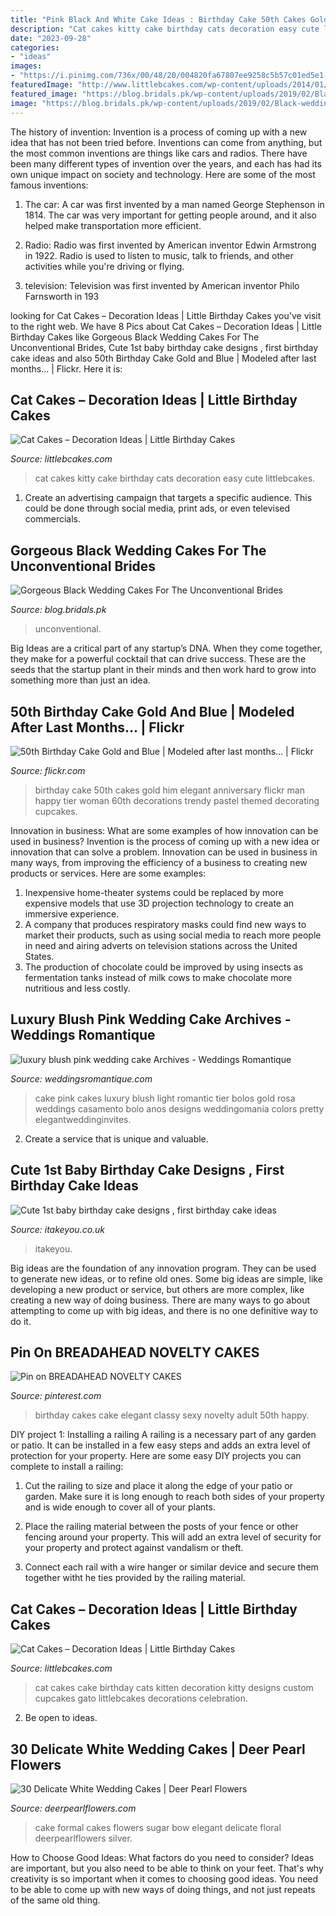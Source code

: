 ```yaml
---
title: "Pink Black And White Cake Ideas : Birthday Cake 50th Cakes Gold Him Elegant Anniversary Flickr Man Happy Tier Woman 60th Decorations Trendy Pastel Themed Decorating Cupcakes"
description: "Cat cakes kitty cake birthday cats decoration easy cute littlebcakes"
date: "2023-09-28"
categories:
- "ideas"
images:
- "https://i.pinimg.com/736x/00/48/20/004820fa67807ee9258c5b57c01ed5e1--elegant-birthday-cake-for-women-elegant-birthday-cakes.jpg"
featuredImage: "http://www.littlebcakes.com/wp-content/uploads/2014/01/Cat-Cakes.jpg"
featured_image: "https://blog.bridals.pk/wp-content/uploads/2019/02/Black-wedding-cake-3-min.jpg"
image: "https://blog.bridals.pk/wp-content/uploads/2019/02/Black-wedding-cake-3-min.jpg"
---
```



The history of invention:
Invention is a process of coming up with a new idea that has not been tried before. Inventions can come from anything, but the most common inventions are things like cars and radios. There have been many different types of invention over the years, and each has had its own unique impact on society and technology. Here are some of the most famous inventions:
1) The car: A car was first invented by a man named George Stephenson in 1814. The car was very important for getting people around, and it also helped make transportation more efficient.

2) Radio: Radio was first invented by American inventor Edwin Armstrong in 1922. Radio is used to listen to music, talk to friends, and other activities while you're driving or flying.

3) television: Television was first invented by American inventor Philo Farnsworth in 193
	

		
looking for Cat Cakes – Decoration Ideas | Little Birthday Cakes you've visit to the right web. We have 8 Pics about Cat Cakes – Decoration Ideas | Little Birthday Cakes like Gorgeous Black Wedding Cakes For The Unconventional Brides, Cute 1st baby birthday cake designs , first birthday cake ideas and also 50th Birthday Cake Gold and Blue | Modeled after last months… | Flickr. Here it is:
		
    
## Cat Cakes – Decoration Ideas | Little Birthday Cakes

<img loading=lazy src="https://www.littlebcakes.com/wp-content/uploads/2014/01/Kitty-Cat-Cakes-760x1024.jpg" onerror="this.onerror=null;this.src='https://tse4.mm.bing.net/th?id=OIP.l4KHsdZxZ2VTkj9qHqOFnwHaJ-&amp;pid=15.1';" alt="Cat Cakes – Decoration Ideas | Little Birthday Cakes">

_Source: littlebcakes.com_

>cat cakes kitty cake birthday cats decoration easy cute littlebcakes. 

	

1. Create an advertising campaign that targets a specific audience. This could be done through social media, print ads, or even televised commercials.

    
## Gorgeous Black Wedding Cakes For The Unconventional Brides

<img loading=lazy src="https://blog.bridals.pk/wp-content/uploads/2019/02/Black-wedding-cake-3-min.jpg" onerror="this.onerror=null;this.src='https://tse2.mm.bing.net/th?id=OIP.2nCJkZjwa24MqxazWwYlbwHaLI&amp;pid=15.1';" alt="Gorgeous Black Wedding Cakes For The Unconventional Brides">

_Source: blog.bridals.pk_

>unconventional. 

	

Big Ideas are a critical part of any startup’s DNA. When they come together, they make for a powerful cocktail that can drive success. These are the seeds that the startup plant in their minds and then work hard to grow into something more than just an idea. 

    
## 50th Birthday Cake Gold And Blue | Modeled After Last Months… | Flickr

<img loading=lazy src="https://c1.staticflickr.com/9/8333/8112705861_108ab643d9_b.jpg" onerror="this.onerror=null;this.src='https://tse2.mm.bing.net/th?id=OIP.vYmqTeQfF3U9fK9tylkpOwHaK_&amp;pid=15.1';" alt="50th Birthday Cake Gold and Blue | Modeled after last months… | Flickr">

_Source: flickr.com_

>birthday cake 50th cakes gold him elegant anniversary flickr man happy tier woman 60th decorations trendy pastel themed decorating cupcakes. 

	

Innovation in business: What are some examples of how innovation can be used in business?
Invention is the process of coming up with a new idea or innovation that can solve a problem. Innovation can be used in business in many ways, from improving the efficiency of a business to creating new products or services. Here are some examples: 
1. Inexpensive home-theater systems could be replaced by more expensive models that use 3D projection technology to create an immersive experience. 
2. A company that produces respiratory masks could find new ways to market their products, such as using social media to reach more people in need and airing adverts on television stations across the United States. 
3. The production of chocolate could be improved by using insects as fermentation tanks instead of milk cows to make chocolate more nutritious and less costly. 

    
## Luxury Blush Pink Wedding Cake Archives - Weddings Romantique

<img loading=lazy src="https://weddingsromantique.com/wp/wp-content/uploads/2013/11/luxury-blush-pink-wedding-cake.jpg" onerror="this.onerror=null;this.src='https://tse1.mm.bing.net/th?id=OIP.VPnm8ZEqrAAR9p57RL1QowHaKO&amp;pid=15.1';" alt="luxury blush pink wedding cake Archives - Weddings Romantique">

_Source: weddingsromantique.com_

>cake pink cakes luxury blush light romantic tier bolos gold rosa weddings casamento bolo anos designs weddingomania colors pretty elegantweddinginvites. 

	

2. Create a service that is unique and valuable.

    
## Cute 1st Baby Birthday Cake Designs , First Birthday Cake Ideas

<img loading=lazy src="https://www.itakeyou.co.uk/wp-content/uploads/2020/09/1st-brithday-cake-2-531x1024.jpg" onerror="this.onerror=null;this.src='https://tse4.mm.bing.net/th?id=OIP.g5h6iL6hgdzmWbJWFY47UgHaOS&amp;pid=15.1';" alt="Cute 1st baby birthday cake designs , first birthday cake ideas">

_Source: itakeyou.co.uk_

>itakeyou. 

	

Big ideas are the foundation of any innovation program. They can be used to generate new ideas, or to refine old ones. Some big ideas are simple, like developing a new product or service, but others are more complex, like creating a new way of doing business. There are many ways to go about attempting to come up with big ideas, and there is no one definitive way to do it.

    
## Pin On BREADAHEAD NOVELTY CAKES

<img loading=lazy src="https://i.pinimg.com/736x/00/48/20/004820fa67807ee9258c5b57c01ed5e1--elegant-birthday-cake-for-women-elegant-birthday-cakes.jpg" onerror="this.onerror=null;this.src='https://tse4.mm.bing.net/th?id=OIP.7HjZiO8xTlexLQhJn3uTgAHaJ4&amp;pid=15.1';" alt="Pin on BREADAHEAD NOVELTY CAKES">

_Source: pinterest.com_

>birthday cakes cake elegant classy sexy novelty adult 50th happy. 

	

DIY project 1: Installing a railing
A railing is a necessary part of any garden or patio. It can be installed in a few easy steps and adds an extra level of protection for your property. Here are some easy DIY projects you can complete to install a railing: 
1. Cut the railing to size and place it along the edge of your patio or garden. Make sure it is long enough to reach both sides of your property and is wide enough to cover all of your plants. 

2. Place the railing material between the posts of your fence or other fencing around your property. This will add an extra level of security for your property and protect against vandalism or theft. 

3. Connect each rail with a wire hanger or similar device and secure them together witht he ties provided by the railing material.

    
## Cat Cakes – Decoration Ideas | Little Birthday Cakes

<img loading=lazy src="http://www.littlebcakes.com/wp-content/uploads/2014/01/Cat-Cakes.jpg" onerror="this.onerror=null;this.src='https://tse2.mm.bing.net/th?id=OIP.W2YtTAyoa8WdHetsdiGXSAHaJ4&amp;pid=15.1';" alt="Cat Cakes – Decoration Ideas | Little Birthday Cakes">

_Source: littlebcakes.com_

>cat cakes cake birthday cats kitten decoration kitty designs custom cupcakes gato littlebcakes decorations celebration. 

	

2. Be open to ideas.

    
## 30 Delicate White Wedding Cakes | Deer Pearl Flowers

<img loading=lazy src="http://www.deerpearlflowers.com/wp-content/uploads/2015/06/Formal-White-Wedding-Cake-with-Black-Sugar-Bow.jpg" onerror="this.onerror=null;this.src='https://tse3.mm.bing.net/th?id=OIP.REj-RpiPw51RaMShI-vKaQAAAA&amp;pid=15.1';" alt="30 Delicate White Wedding Cakes | Deer Pearl Flowers">

_Source: deerpearlflowers.com_

>cake formal cakes flowers sugar bow elegant delicate floral deerpearlflowers silver. 

	

How to Choose Good Ideas: What factors do you need to consider?
Ideas are important, but you also need to be able to think on your feet. That's why creativity is so important when it comes to choosing good ideas. You need to be able to come up with new ways of doing things, and not just repeats of the same old thing.

